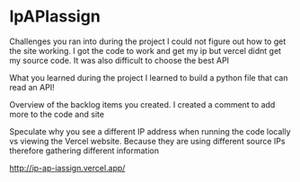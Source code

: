 # IpAPIassign
Challenges you ran into during the project
I could not figure out how to get the site working. I got the code to work and get my ip but vercel didnt get my source code. It was also difficult to choose the best API

What you learned during the project
I learned to build a python file that can read an API!

Overview of the backlog items you created.
I created a comment to add more to the code and site

Speculate why you see a different IP address when running the code locally vs viewing the Vercel website.
Because they are using different source IPs therefore gathering different information

http://ip-ap-iassign.vercel.app/
